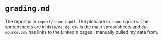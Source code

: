 # `grading.md`

The report is in `report/report.pdf`. The plots are in `report/plots`. The spreadsheets are in `data/de`. `de.csv` is the main spreadsheets and `de-source.csv` has links to the LinkedIn pages I manually pulled my data from.
